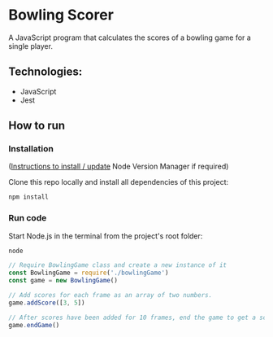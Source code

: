 # Bowling Scorer

A JavaScript program that calculates the scores of a bowling game for a single player.

## Technologies:
- JavaScript
- Jest

## How to run

### Installation
([Instructions to install / update](https://github.com/nvm-sh/nvm#installing-and-updating) Node Version Manager if required)

Clone this repo locally and install all dependencies of this project:
```bash
npm install
```

### Run code
Start Node.js in the terminal from the project's root folder:
```bash
node
```

```javascript
// Require BowlingGame class and create a new instance of it
const BowlingGame = require('./bowlingGame')
const game = new BowlingGame()

// Add scores for each frame as an array of two numbers.
game.addScore([3, 5])

// After scores have been added for 10 frames, end the game to get a score calculated.
game.endGame()
```
